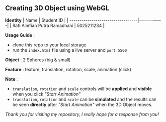 ## Creating 3D Object using WebGL

**Identity**
| Name                              | Student ID |
| ----------------------------------|------------|
| Rafi Aliefian Putra Ramadhani     | 5025211234 | 

**Usage Guide** : 
- clone this repo to your local storage
- run the `index.html` file using a live server and `port 5500`

**Object** : 2 Spheres (big & small)

**Feature** : texture, translation, rotation, scale, animation (click)
 
**Note** : 
- `translation`, `rotation` and `scale` controls will be **applied** and **visible** when you click *"Start Animation"*
- `translation`, `rotation` and `scale` can be **simulated** and the results can be seen **directly** after *"Start Animation"* when the 3D Object moves.

*Thank you for visiting my repository, I really hope for a response from you!*
